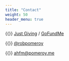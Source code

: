 ```yaml
---
title: "Contact"
weight: 50
header_menu: true
---
```


{{<icon class="fa fa-money">}}&nbsp;[Just Giving](todo) / [GoFundMe](todo)

{{<icon class="fa fa-twitter">}}&nbsp;[@robpomeroy](https://twitter.com/robpomeroy)

{{<icon class="fa fa-envelope">}}&nbsp;[ahfm@pomeroy.me](mailto:ahfm@pomeroy.me)

